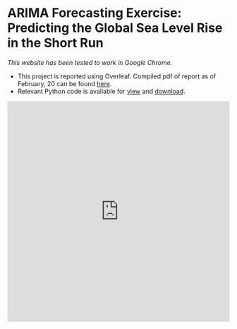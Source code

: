 # ARIMA Forecasting Exercise: Predicting the Global Sea Level Rise in the Short Run

*This website has been tested to work in Google Chrome.*

* This project is reported using Overleaf. Compiled pdf of report as of February, 20 can be found [here](https://docs.google.com/viewer?url=https://ddtsvetkova.github.io/sealvl/report_20.02.pdf).
* Relevant Python code is available for [view](code.html) and [download](script.ipynb).

<iframe src="https://docs.google.com/viewer?url=https://ddtsvetkova.github.io/sealvl/report_20.02.pdf&embedded=true" style="width:100%; height:500px;" frameborder="0"></iframe>
